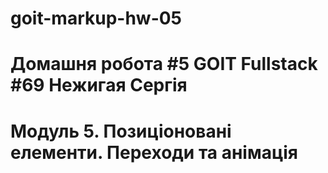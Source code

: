 # goit-markup-hw-05

# Домашня робота #5 GOIT Fullstack #69 Нежигая Сергія

# Модуль 5. Позиціоновані елементи. Переходи та анімація
